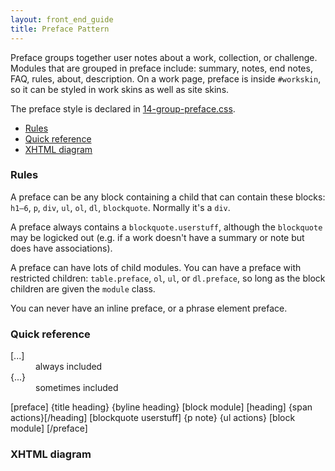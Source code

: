 ```yaml
---
layout: front_end_guide
title: Preface Pattern
---
```

Preface groups together user notes about a work, collection, or challenge. Modules that are grouped in preface include: summary, notes, end notes, FAQ, rules, about, description. On a work page, preface is inside `#workskin`, so it can be styled in work skins as well as site skins.

The preface style is declared in [14-group-preface.css](https://github.com/otwcode/otwarchive/blob/master/public/stylesheets/site/2.0/14-group-preface.css).

* [Rules](#rules)
* [Quick reference](#quick-reference)
* [XHTML diagram](#xhtml-diagram)

<h3 id="rules">Rules</h3>

A preface can be any block containing a child that can contain these blocks: `h1—6`, `p`, `div`, `ul`, `ol`, `dl`, `blockquote`. Normally it's a `div`.

A preface always contains a `blockquote.userstuff`, although the `blockquote` may be logicked out (e.g. if a work doesn't have a summary or note but does have associations).

A preface can have lots of child modules. You can have a preface with restricted children: `table.preface`, `ol`, `ul`, or `dl.preface`, so long as the block children are given the `module` class.

You can never have an inline preface, or a phrase element preface.

<h3 id="quick-reference">Quick reference</h3>

<dl><dt>[...]</dt><dd>always included</dd>
<dt>{...}</dt><dd>sometimes included</dd></dl>

[preface]
	{title heading} {byline heading}
	[block module]
	  [heading] {span actions}[/heading]
	  [blockquote userstuff]
	  {p note} {ul actions}
	[block module]
[/preface]

<h3 id="xhtml-diagram">XHTML diagram</h3>
